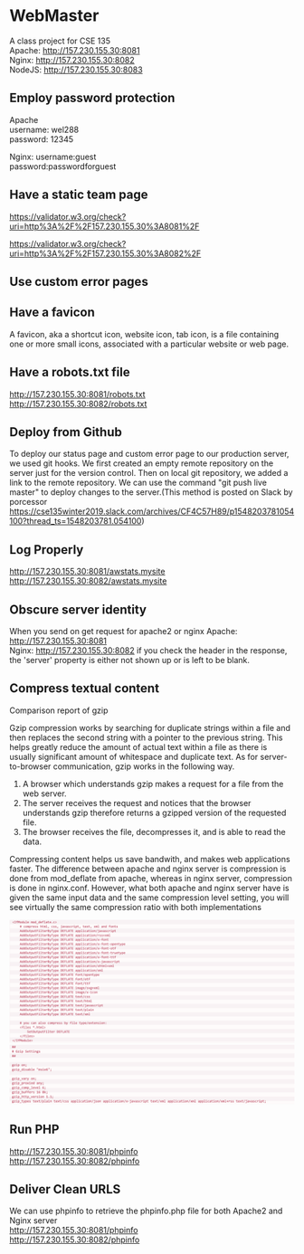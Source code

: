 # WebMaster
A class project for CSE 135  
Apache: http://157.230.155.30:8081  
Nginx: http://157.230.155.30:8082  
NodeJS: http://157.230.155.30:8083  


## Employ password protection
Apache  
username: wel288  
password: 12345  

Nginx:
username:guest  
password:passwordforguest  

## Have a static team page
https://validator.w3.org/check?uri=http%3A%2F%2F157.230.155.30%3A8081%2F

https://validator.w3.org/check?uri=http%3A%2F%2F157.230.155.30%3A8082%2F

## Use custom error pages

## Have a favicon
A favicon, aka a shortcut icon, website icon, tab icon, is a file containing  
one or more small icons, associated with a particular website or web page.  

## Have a robots.txt file
http://157.230.155.30:8081/robots.txt    
http://157.230.155.30:8082/robots.txt 

## Deploy from Github
To deploy our status page and custom error page to our production server, we used git hooks. We first created an empty remote repository on the server just for the version control. Then on local git repository, we added a link to the remote repository. We can use the command "git push live master" to deploy changes to the server.(This method is posted on Slack by porcessor https://cse135winter2019.slack.com/archives/CF4C57H89/p1548203781054100?thread_ts=1548203781.054100)

## Log Properly
http://157.230.155.30:8081/awstats.mysite  
http://157.230.155.30:8082/awstats.mysite  

## Obscure server identity  
When you send on get request for apache2 or nginx
Apache: http://157.230.155.30:8081  
Nginx: http://157.230.155.30:8082
if you check the header in the response, the 'server' property is either not shown up or is left to be blank.

## Compress textual content
Comparison report of gzip

Gzip compression works by searching for duplicate strings within a file and then replaces the second string with a pointer to the previous string. This helps greatly reduce the amount of actual text within a file as there is usually significant amount of whitespace and duplicate text.
As for server-to-browser communication, gzip works in the following way.
1. A browser which understands gzip makes a request for a file from the web server.
2. The server receives the request and notices that the browser understands gzip therefore returns a gzipped version of the requested file.
3. The browser receives the file, decompresses it, and is able to read the data.

Compressing content helps us save bandwith, and makes web applications faster.
The difference between apache and nginx server is compression is done from mod_deflate from apache, whereas in nginx server, compression is done in nginx.conf. However, what both apache and nginx server have is given the same input data and the same compression level setting, you will see virtually the same compression ratio with both implementations

![image](https://github.com/weilinliu/WebMaster/raw/master/img/apache.png)
![image](https://github.com/weilinliu/WebMaster/raw/master/img/nginx.png)


## Run PHP
http://157.230.155.30:8081/phpinfo  
http://157.230.155.30:8082/phpinfo  

## Deliver Clean URLS
We can use phpinfo to retrieve the phpinfo.php file for both Apache2 and Nginx server  
http://157.230.155.30:8081/phpinfo  
http://157.230.155.30:8082/phpinfo  
